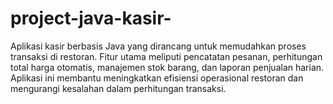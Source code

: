 # project-java-kasir-
Aplikasi kasir berbasis Java yang dirancang untuk memudahkan proses transaksi di restoran. Fitur utama meliputi pencatatan pesanan, perhitungan total harga otomatis, manajemen stok barang, dan laporan penjualan harian. Aplikasi ini membantu meningkatkan efisiensi operasional restoran dan mengurangi kesalahan dalam perhitungan transaksi.
